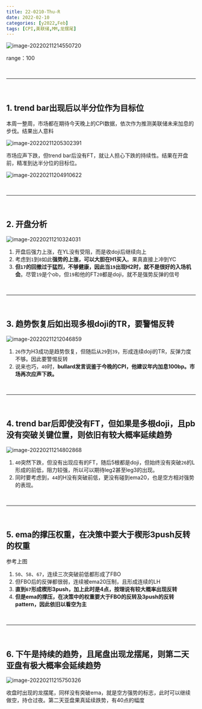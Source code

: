```yaml
---
title: 22-0210-Thu-R 
date: 2022-02-10
categories: [y2022,Feb]
tags: [CPI,美联储,MM,龙摆尾]
---
```


![image-20220211214550720](https://cdn.jsdelivr.net/gh/shawnyeung/shawnyeung.github.io@master/assets/img/uPic/2022-02-11-21-45.png)

range：100

<br/>

---

<br/>

## 1. trend bar出现后以半分位作为目标位

本周一整周，市场都在期待今天晚上的CPI数据，依次作为推测美联储未来加息的步伐。结果出人意料

![image-20220211205302391](https://cdn.jsdelivr.net/gh/shawnyeung/shawnyeung.github.io@master/assets/img/uPic/2022-02-11-22-06.png)

市场应声下跌，但trend bar后没有FT，就让人担心下跌的持续性。结果在开盘前，精准到达半分位的目标位。

![image-20220211204910622](https://cdn.jsdelivr.net/gh/shawnyeung/shawnyeung.github.io@master/assets/img/uPic/2022-02-11-20-49.png)

<br/>

---

<br/>

## 2. 开盘分析

![image-20220211210324031](https://cdn.jsdelivr.net/gh/shawnyeung/shawnyeung.github.io@master/assets/img/uPic/2022-02-11-21-03.png)

1. 开盘后强力上涨，在YL没有受阻，而是收doji后继续向上
2. 考虑到`1`到`8`如此**强势的上涨，可以大胆在H1买入**。果真直接上冲到YC
3. **但`17`的回撤过于猛烈，不够健康，因此当`19`出现H2时，就不是很好的入场机会**。尽管`19`是个ob，但`19`和他的FT`20`都是doji，就不是强势反弹的信号

<br/>

---

<br/>

## 3. 趋势恢复后如出现多根doji的TR，要警惕反转

![image-20220211212046859](https://cdn.jsdelivr.net/gh/shawnyeung/shawnyeung.github.io@master/assets/img/uPic/2022-02-11-22-16.png)

1. `26`作为H3成功是趋势恢复，但随后从`29`到`39`，形成连续doji的TR，反弹力度不够。因此要警惕反转
2. 说来也巧，`40`时，**bullard发言说鉴于今晚的CPI，他建议年内加息100bp。市场再次应声下跌。**

<br/>

---

<br/>

## 4. trend bar后即使没有FT，但如果是多根doji，且pb没有突破关键位置，则依旧有较大概率延续趋势

![image-20220211214802868](https://cdn.jsdelivr.net/gh/shawnyeung/shawnyeung.github.io@master/assets/img/uPic/2022-02-11-21-48.png)

1. `40`突然下跌，但没有出现应有的FT，随后5根都是doji，但始终没有突破`26`的L形成的前低，阻力较强，所以可以期待leg2甚至leg3的出现。
2. 同时要考虑到，`44`的H没有突破前低，更没有碰到ema20，也是空方相对强势的表现。

<br/>

---

<br/>

## 5. ema的撑压权重，在决策中要大于楔形3push反转的权重

参考上图

1. `50`、`58`、`67`，连续三次突破前低都形成了FBO
2. 但FBO后的反弹都很弱，连续被ema20压制，且形成连续的LH
3. **直到`67`形成楔形3push，加上此时是4点，按理说有较大概率出现反转**
4. **但是ema的撑压，在决策中的权重要大于FBO的反转及3push的反转pattern，因此依旧以看空为主**

<br/>

---

<br/>

## 6. 下午是持续的趋势，且尾盘出现龙摆尾，则第二天亚盘有极大概率会延续趋势

![image-20220211215750326](https://cdn.jsdelivr.net/gh/shawnyeung/shawnyeung.github.io@master/assets/img/uPic/2022-02-11-21-57.png)

收盘时出现的龙摆尾，同样没有突破ema，就是空方强势的标志，此时可以继续做空，持仓过夜。第二天亚盘果真延续跌势，有40点的幅度
